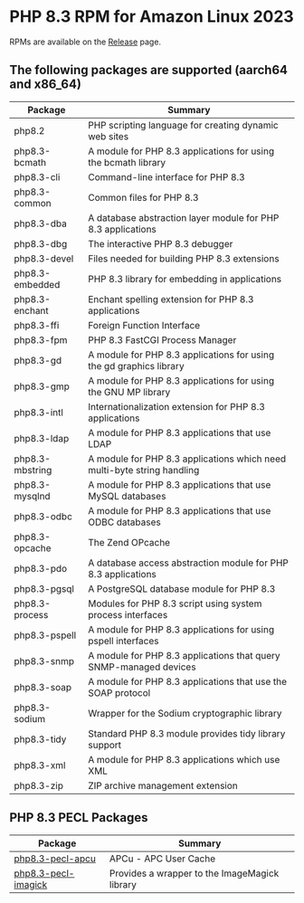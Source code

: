 # PHP 8.3 RPM for Amazon Linux 2023

RPMs are available on the [Release](https://github.com/sunaoka/al2023-php83/releases) page.

## The following packages are supported (aarch64 and x86_64)

| Package         | Summary                                                                 |
| --------------- | ----------------------------------------------------------------------- |
| php8.2          | PHP scripting language for creating dynamic web sites                   |
| php8.3-bcmath   | A module for PHP 8.3 applications for using the bcmath library          |
| php8.3-cli      | Command-line interface for PHP 8.3                                      |
| php8.3-common   | Common files for PHP 8.3                                                |
| php8.3-dba      | A database abstraction layer module for PHP 8.3 applications            |
| php8.3-dbg      | The interactive PHP 8.3 debugger                                        |
| php8.3-devel    | Files needed for building PHP 8.3 extensions                            |
| php8.3-embedded | PHP 8.3 library for embedding in applications                           |
| php8.3-enchant  | Enchant spelling extension for PHP 8.3 applications                     |
| php8.3-ffi      | Foreign Function Interface                                              |
| php8.3-fpm      | PHP 8.3 FastCGI Process Manager                                         |
| php8.3-gd       | A module for PHP 8.3 applications for using the gd graphics library     |
| php8.3-gmp      | A module for PHP 8.3 applications for using the GNU MP library          |
| php8.3-intl     | Internationalization extension for PHP 8.3 applications                 |
| php8.3-ldap     | A module for PHP 8.3 applications that use LDAP                         |
| php8.3-mbstring | A module for PHP 8.3 applications which need multi-byte string handling |
| php8.3-mysqlnd  | A module for PHP 8.3 applications that use MySQL databases              |
| php8.3-odbc     | A module for PHP 8.3 applications that use ODBC databases               |
| php8.3-opcache  | The Zend OPcache                                                        |
| php8.3-pdo      | A database access abstraction module for PHP 8.3 applications           |
| php8.3-pgsql    | A PostgreSQL database module for PHP 8.3                                |
| php8.3-process  | Modules for PHP 8.3 script using system process interfaces              |
| php8.3-pspell   | A module for PHP 8.3 applications for using pspell interfaces           |
| php8.3-snmp     | A module for PHP 8.3 applications that query SNMP-managed devices       |
| php8.3-soap     | A module for PHP 8.3 applications that use the SOAP protocol            |
| php8.3-sodium   | Wrapper for the Sodium cryptographic library                            |
| php8.3-tidy     | Standard PHP 8.3 module provides tidy library support                   |
| php8.3-xml      | A module for PHP 8.3 applications which use XML                         |
| php8.3-zip      | ZIP archive management extension                                        |

## PHP 8.3 PECL Packages

| Package                        | Summary                                       |
| ------------------------------ | --------------------------------------------- |
| [php8.3-pecl-apcu][apcu]       | APCu - APC User Cache                         |
| [php8.3-pecl-imagick][imagick] | Provides a wrapper to the ImageMagick library |

[apcu]: https://github.com/sunaoka/al2023-php-pecl-apcu
[imagick]: https://github.com/sunaoka/al2023-php-pecl-imagick
